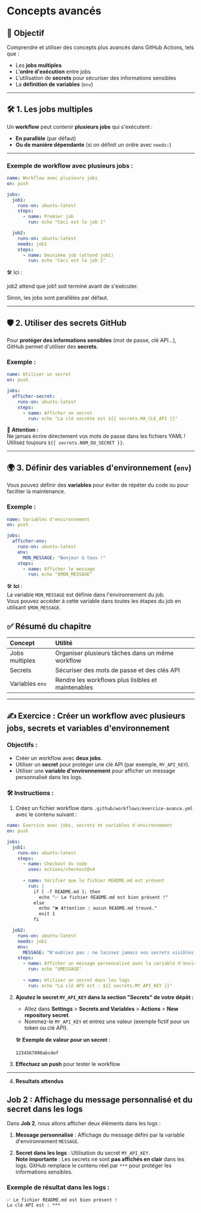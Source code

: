 # Concepts avancés

## 🚀 Objectif

Comprendre et utiliser des concepts plus avancés dans GitHub Actions, tels que :

- Les **jobs multiples**
- L'**ordre d'exécution** entre jobs
- L'utilisation de **secrets** pour sécuriser des informations sensibles
- La **définition de variables** (`env`)

---

## 🛠️ 1. Les jobs multiples

Un **workflow** peut contenir **plusieurs jobs** qui s'exécutent :

- **En parallèle** (par défaut)
- **Ou de manière dépendante** (si on définit un ordre avec `needs:`)

---

### Exemple de workflow avec plusieurs jobs :

```yaml
name: Workflow avec plusieurs jobs
on: push

jobs:
  job1:
    runs-on: ubuntu-latest
    steps:
      - name: Premier job
        run: echo "Ceci est le job 1"

  job2:
    runs-on: ubuntu-latest
    needs: job1
    steps:
      - name: Deuxième job (attend job1)
        run: echo "Ceci est le job 2"
```

🛠️ Ici :

job2 attend que job1 soit terminé avant de s'exécuter.

Sinon, les jobs sont parallèles par défaut.

---

## 🛡️ 2. Utiliser des secrets GitHub

Pour **protéger des informations sensibles** (mot de passe, clé API...), GitHub permet d'utiliser des **secrets**.

### Exemple :

```yaml
name: Utiliser un secret
on: push

jobs:
  afficher-secret:
    runs-on: ubuntu-latest
    steps:
      - name: Afficher un secret
        run: echo "La clé secrète est ${{ secrets.MA_CLE_API }}"
```

💬 **Attention :**  
Ne jamais écrire directement vos mots de passe dans les fichiers YAML !  
Utilisez toujours `${{ secrets.NOM_DU_SECRET }}`.

---

## 🌍 3. Définir des variables d'environnement (`env`)

Vous pouvez définir des **variables** pour éviter de répéter du code ou pour faciliter la maintenance.

### Exemple :

```yaml
name: Variables d'environnement
on: push

jobs:
  afficher-env:
    runs-on: ubuntu-latest
    env:
      MON_MESSAGE: "Bonjour à tous !"
    steps:
      - name: Afficher le message
        run: echo "$MON_MESSAGE"
```

🛠️ **Ici** :  
La variable `MON_MESSAGE` est définie dans l'environnement du job.  
Vous pouvez accéder à cette variable dans toutes les étapes du job en utilisant `$MON_MESSAGE`.

## ✅ Résumé du chapitre

| Concept          | Utilité                                                  |
|:-----------------|:---------------------------------------------------------|
| Jobs multiples   | Organiser plusieurs tâches dans un même workflow        |
| Secrets          | Sécuriser des mots de passe et des clés API              |
| Variables `env`  | Rendre les workflows plus lisibles et maintenables       |

---

## ✍️ Exercice : Créer un workflow avec plusieurs jobs, secrets et variables d'environnement

### Objectifs :
- Créer un workflow avec **deux jobs**.
- Utiliser un **secret** pour protéger une clé API (par exemple, `MY_API_KEY`).
- Utiliser une **variable d'environnement** pour afficher un message personnalisé dans les logs.

### 🛠️ Instructions :

1. Créez un fichier workflow dans `.github/workflows/exercice-avance.yml` avec le contenu suivant :

```yaml
name: Exercice avec jobs, secrets et variables d'environnement
on: push

jobs:
  job1:
    runs-on: ubuntu-latest
    steps:
      - name: Checkout du code
        uses: actions/checkout@v4
        
      - name: Vérifier que le fichier README.md est présent
        run: |
          if [ -f README.md ]; then
            echo "✅ Le fichier README.md est bien présent !"
          else
            echo "❌ Attention : aucun README.md trouvé."
            exit 1
          fi

  job2:
    runs-on: ubuntu-latest
    needs: job1
    env:
      MESSAGE: "N'oubliez pas : ne laissez jamais vos secrets visibles dans vos workflows !"
    steps:
      - name: Afficher un message personnalisé avec la variable d'environnement
        run: echo "$MESSAGE"
      
      - name: Utiliser un secret dans les logs
        run: echo "La clé API est : ${{ secrets.MY_API_KEY }}"
```

2. **Ajoutez le secret `MY_API_KEY` dans la section "Secrets" de votre dépôt :**

   - Allez dans **Settings** > **Secrets and Variables** > **Actions** > **New repository secret**.
   - Nommez-le `MY_API_KEY` et entrez une valeur (exemple fictif pour un token ou clé API).
   
   🛠️ **Exemple de valeur pour un secret** :  
   ```text
   1234567890abcdef
   ```
3. **Effectuez un push** pour tester le workflow

---

4. **Resultats attendus**

## Job 2 : Affichage du message personnalisé et du secret dans les logs

Dans **Job 2**, nous allons afficher deux éléments dans les logs :

1. **Message personnalisé** : Affichage du message défini par la variable d'environnement `MESSAGE`.

2. **Secret dans les logs** : Utilisation du secret `MY_API_KEY`.  
   **Note importante** : Les secrets ne sont **pas affichés en clair** dans les logs. GitHub remplace le contenu réel par `***` pour protéger les informations sensibles.

### Exemple de résultat dans les logs :

```text
✅ Le fichier README.md est bien présent !
La clé API est : ***
```







